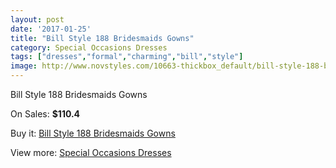 ```yaml
---
layout: post
date: '2017-01-25'
title: "Bill Style 188 Bridesmaids Gowns"
category: Special Occasions Dresses
tags: ["dresses","formal","charming","bill","style"]
image: http://www.novstyles.com/10663-thickbox_default/bill-style-188-bridesmaids-gowns.jpg
---
```

Bill Style 188 Bridesmaids Gowns

On Sales: **$110.4**
<a href="https://www.novstyles.com/en/special-occasions-dresses/7697-bill-style-188-bridesmaids-gowns.html"><amp-img layout="responsive" width="600" height="600" src="//www.novstyles.com/10663-thickbox_default/bill-style-188-bridesmaids-gowns.jpg" alt="Bill Style 188 Bridesmaids Gowns 0" /></a>

Buy it: [Bill Style 188 Bridesmaids Gowns](https://www.novstyles.com/en/special-occasions-dresses/7697-bill-style-188-bridesmaids-gowns.html "Bill Style 188 Bridesmaids Gowns")

View more: [Special Occasions Dresses](https://www.novstyles.com/en/51-special-occasions-dresses "Special Occasions Dresses")